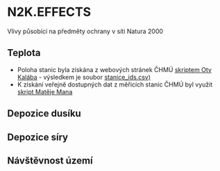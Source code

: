 # N2K.EFFECTS
Vlivy působící na předměty ochrany v síti Natura 2000

## Teplota
* Poloha stanic byla získána z webových stránek ČHMÚ [skriptem Oty Kalába](https://github.com/kalab-oto/chmu-poloha-stanic) - výsledkem je soubor [stanice_ids.csv)](https://github.com/jonasgaigr/N2K.EFFECTS/blob/main/stanice_ids.csv)
* K získání veřejně dostupných dat z měřicích stanic ČHMÚ byl využit [skript Matěje Mana](https://github.com/manmatej/chmu-process)

## Depozice dusíku

## Depozice síry

## Návštěvnost území
